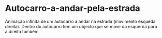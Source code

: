 # Autocarro-a-andar-pela-estrada
 Animação infinita de um autocarro a andar na estrada (movimento esqueda direita). Dentro do autocarro tem um objecto que se move da esquerda para a direita também
